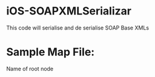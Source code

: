 iOS-SOAPXMLSerializar
=====================

This code will serialise and de serialise SOAP Base XMLs 

Sample Map File:
=====================

<xml-mapping>
    <root-node>Name of root node</root-node>
    <node-mappings>
		<node-mapping
        	node="Node Name In XML"
        	property="(NSString) Property Name "
        	type="string" />
		<node-mapping
        	node="Node Name In XML"
        	property="(NSNumber) Property Name "
        	type="number" />
		<node-mapping
        	node="Node Name In XML"
        	property="(Int) Property Name "
        	type="int" />
		<node-mapping
        	node="Node Name In XML"
        	property="(BOOL) Property Name "
        	type="boolean" />
		<node-mapping
            property="(NSArray)Property Name"
            type="array">
            <type-configuration>
                <property key="type" value="reference" />
                <property key="referenceNode" value="Node Name In XML" />
                <property key="referenceClass" value="Reference Class Name" />
            </type-configuration>
  		</node-mapping>
  		<node-mapping
            property="(Reference)Property Name"
            type="reference">
            <type-configuration>
                <property key="referenceNode" value="Node Name In XML" />
                <property key="referenceClass" value="Reference Class Name" />
            </type-configuration>
   		</node-mapping>
	</node-mappings>
</xml-mapping>

